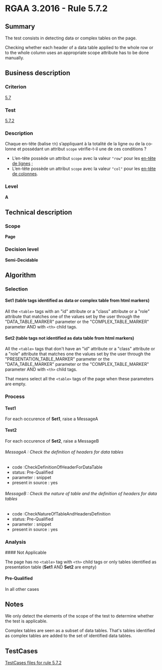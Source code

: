 # RGAA 3.2016 - Rule 5.7.2

## Summary
The test consists in detecting data or complex tables on the page.

Checking whether each header of a data table applied to the whole row or to the whole column uses an appropriate scope attribute has to be done manually.

## Business description

### Criterion
[5.7](http://references.modernisation.gouv.fr/rgaa-accessibilite/2016/criteres.html#crit-5-7)

### Test
[5.7.2](http://references.modernisation.gouv.fr/rgaa-accessibilite/2016/criteres.html#test-5-7-2)

### Description
<div lang="fr">Chaque en-t&#xEA;te (balise <code lang="en">th</code>) s&#x2019;appliquant &#xE0; la totalit&#xE9; de la ligne ou de la colonne et poss&#xE9;dant un attribut <code lang="en">scope</code> v&#xE9;rifie-t-il une de ces conditions&nbsp;? <ul><li>L&#x2019;en-t&#xEA;te poss&#xE8;de un attribut <code lang="en">scope</code> avec la valeur <code lang="en">"row"</code> pour les <a href="http://references.modernisation.gouv.fr/rgaa-accessibilite/2016/glossaire.html#entte-de-colonne-ou-de-ligne">en-t&#xEA;te de lignes</a>&nbsp;;</li> <li>L&#x2019;en-t&#xEA;te poss&#xE8;de un attribut <code lang="en">scope</code> avec la valeur <code lang="en">"col"</code> pour les <a href="http://references.modernisation.gouv.fr/rgaa-accessibilite/2016/glossaire.html#entte-de-colonne-ou-de-ligne">en-t&#xEA;te de colonnes</a>.</li> </ul></div>

### Level
**A**

## Technical description

### Scope
**Page**

### Decision level
**Semi-Decidable**

## Algorithm

### Selection

#### Set1 (table tags identified as data or complex table from html markers)

All the `<table>` tags with an "id" attribute or a "class" attribute or a "role" attribute that matches one of the values set by the user through the "DATA_TABLE_MARKER" parameter or the "COMPLEX_TABLE_MARKER" parameter AND with `<th>` child tags.

#### Set2 (table tags not identified as data table from html markers)

All the `<table>` tags that don't have an "id" attribute or a "class" attribute or a "role" attribute that matches one the values set by the user through the "PRESENTATION_TABLE_MARKER" parameter or the
"DATA_TABLE_MARKER" parameter or the "COMPLEX_TABLE_MARKER" parameter AND with `<th>` child tags. 

That means select all the `<table>` tags of the page when these parameters are empty.

### Process

#### Test1

For each occurence of **Set1**, raise a MessageA

#### Test2

For each occurence of **Set2**, raise a MessageB

###### MessageA : Check the definition of headers for data tables

-   code :CheckDefinitionOfHeaderForDataTable
-   status: Pre-Qualified
-   parameter : snippet
-   present in source : yes

###### MessageB : Check the nature of table and the definition of headers for data tables

-   code :CheckNatureOfTableAndHeadersDefinition
-   status: Pre-Qualified
-   parameter : snippet
-   present in source : yes

### Analysis

#### Not Applicable

The page has no `<table>` tag with `<th>` child tags or only tables identified as presentation table (**Set1** AND **Set2** are empty)

#### Pre-Qualified 

In all other cases

## Notes

We only detect the elements of the scope of the test to determine whether the test is applicable.

Complex tables are seen as a subset of data tables. That's tables identified as complex tables are added to the set of identified data tables.



##  TestCases

[TestCases files for rule 5.7.2](https://github.com/Asqatasun/Asqatasun/tree/develop/rules/rules-rgaa3.2016/src/test/resources/testcases/rgaa32016/Rgaa32016Rule050702/)


